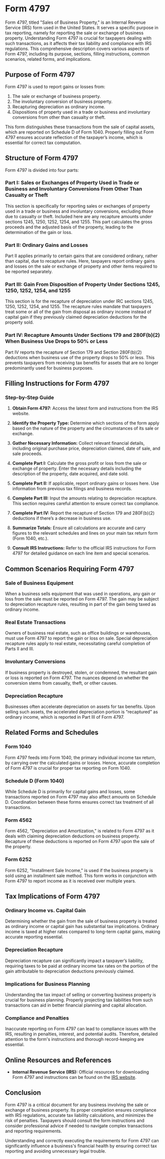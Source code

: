 # Form 4797

Form 4797, titled "Sales of Business Property," is an Internal Revenue Service (IRS) form used in the United States. It serves a specific purpose in tax reporting, namely for reporting the sale or exchange of business property. Understanding Form 4797 is crucial for taxpayers dealing with such transactions, as it affects their tax liability and compliance with IRS regulations. This comprehensive description covers various aspects of Form 4797, including its purpose, sections, filling instructions, common scenarios, related forms, and implications.

## Purpose of Form 4797

Form 4797 is used to report gains or losses from:

1. The sale or exchange of business property.
2. The involuntary conversion of business property.
3. Recapturing depreciation as ordinary income.
4. Dispositions of property used in a trade or business and involuntary conversions from other than casualty or theft.

This form distinguishes these transactions from the sale of capital assets, which are reported on Schedule D of Form 1040. Properly filling out Form 4797 ensures accurate reflection of the taxpayer’s income, which is essential for correct tax computation.

## Structure of Form 4797

Form 4797 is divided into four parts:

### Part I: Sales or Exchanges of Property Used in Trade or Business and Involuntary Conversions From Other Than Casualty or Theft

This section is specifically for reporting sales or exchanges of property used in a trade or business and involuntary conversions, excluding those due to casualty or theft. Included here are any recapture amounts under sections 1245, 1250, 1252, 1254, and 1255. This part calculates the gross proceeds and the adjusted basis of the property, leading to the determination of the gain or loss.

### Part II: Ordinary Gains and Losses

Part II applies primarily to certain gains that are considered ordinary, rather than capital, due to recapture rules. Here, taxpayers report ordinary gains and losses on the sale or exchange of property and other items required to be reported separately.

### Part III: Gain From Disposition of Property Under Sections 1245, 1250, 1252, 1254, and 1255

This section is for the recapture of depreciation under IRC sections 1245, 1250, 1252, 1254, and 1255. The recapture rules mandate that taxpayers treat some or all of the gain from disposal as ordinary income instead of capital gain if they previously claimed depreciation deductions for the property sold.

### Part IV: Recapture Amounts Under Sections 179 and 280F(b)(2) When Business Use Drops to 50% or Less

Part IV reports the recapture of Section 179 and Section 280F(b)(2) deductions when business use of the property drops to 50% or less. This prevents taxpayers from receiving tax benefits for assets that are no longer predominantly used for business purposes.

## Filling Instructions for Form 4797

### Step-by-Step Guide

1. **Obtain Form 4797:**
   Access the latest form and instructions from the IRS website.

2. **Identify the Property Type:**
   Determine which sections of the form apply based on the nature of the property and the circumstances of its sale or exchange.

3. **Gather Necessary Information:**
   Collect relevant financial details, including original purchase price, depreciation claimed, date of sale, and sale proceeds.

4. **Complete Part I:**
   Calculate the gross profit or loss from the sale or exchange of property. Enter the necessary details including the description of the property, date acquired, and date sold.

5. **Complete Part II:**
   If applicable, report ordinary gains or losses here. Use information from previous tax filings and business records.

6. **Complete Part III:**
   Input the amounts relating to depreciation recapture. This section requires careful attention to ensure correct tax compliance.

7. **Complete Part IV:**
   Report the recapture of Section 179 and 280F(b)(2) deductions if there’s a decrease in business use.

8. **Summarize Totals:**
   Ensure all calculations are accurate and carry figures to the relevant schedules and lines on your main tax return form (Form 1040, etc.).

9. **Consult IRS Instructions:**
   Refer to the official IRS instructions for Form 4797 for detailed guidance on each line item and special scenarios.

## Common Scenarios Requiring Form 4797

### Sale of Business Equipment

When a business sells equipment that was used in operations, any gain or loss from the sale must be reported on Form 4797. The gain may be subject to depreciation recapture rules, resulting in part of the gain being taxed as ordinary income.

### Real Estate Transactions

Owners of business real estate, such as office buildings or warehouses, must use Form 4797 to report the gain or loss on sale. Special depreciation recapture rules apply to real estate, necessitating careful completion of Parts II and III.

### Involuntary Conversions

If business property is destroyed, stolen, or condemned, the resultant gain or loss is reported on Form 4797. The nuances depend on whether the conversion stems from casualty, theft, or other causes.

### Depreciation Recapture

Businesses often accelerate depreciation on assets for tax benefits. Upon selling such assets, the accelerated depreciation portion is “recaptured” as ordinary income, which is reported in Part III of Form 4797.

## Related Forms and Schedules

### Form 1040

Form 4797 feeds into Form 1040, the primary individual income tax return, by carrying over the calculated gains or losses. Hence, accurate completion of Form 4797 is crucial for proper tax reporting on Form 1040.

### Schedule D (Form 1040)

While Schedule D is primarily for capital gains and losses, some transactions reported on Form 4797 may also affect amounts on Schedule D. Coordination between these forms ensures correct tax treatment of all transactions.

### Form 4562

Form 4562, "Depreciation and Amortization," is related to Form 4797 as it deals with claiming depreciation deductions on business property. Recapture of these deductions is reported on Form 4797 upon the sale of the property.

### Form 6252

Form 6252, "Installment Sale Income," is used if the business property is sold using an installment sale method. This form works in conjunction with Form 4797 to report income as it is received over multiple years.

## Tax Implications of Form 4797

### Ordinary Income vs. Capital Gain

Determining whether the gain from the sale of business property is treated as ordinary income or capital gain has substantial tax implications. Ordinary income is taxed at higher rates compared to long-term capital gains, making accurate reporting essential.

### Depreciation Recapture

Depreciation recapture can significantly impact a taxpayer’s liability, requiring taxes to be paid at ordinary income tax rates on the portion of the gain attributable to depreciation deductions previously claimed.

### Implications for Business Planning

Understanding the tax impact of selling or converting business property is crucial for business planning. Properly projecting tax liabilities from such transactions can aid in better financial planning and capital allocation.

### Compliance and Penalties

Inaccurate reporting on Form 4797 can lead to compliance issues with the IRS, resulting in penalties, interest, and potential audits. Therefore, detailed attention to the form's instructions and thorough record-keeping are essential.

## Online Resources and References

- **Internal Revenue Service (IRS):** Official resources for downloading Form 4797 and instructions can be found on the [IRS website](https://www.irs.gov/forms-pubs/about-form-4797).

## Conclusion

Form 4797 is a critical document for any business involving the sale or exchange of business property. Its proper completion ensures compliance with IRS regulations, accurate tax liability calculations, and minimizes the risk of penalties. Taxpayers should consult the form instructions and consider professional advice if needed to navigate complex transactions and reporting requirements.

Understanding and correctly executing the requirements for Form 4797 can significantly influence a business's financial health by ensuring correct tax reporting and avoiding unnecessary legal trouble.